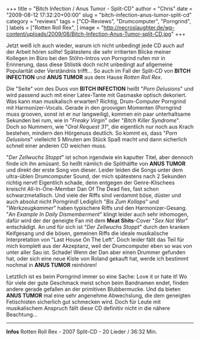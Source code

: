 +++
title = "Bitch Infection / Anus Tumor - Split-CD"
author = "Chris"
date = "2009-08-12 17:32:20+00:00"
slug = "bitch-infection-anus-tumor-split-cd"
category = "reviews"
tags = ["CD-Reviews", "Drumcomputer", "Porngrind", ]
labels = ["Rotten Roll Rex", ]
image = "http://necroslaughter.de/wp-content/uploads/2009/08/Bitch-Infection-Anus-Tumor-split-CD.jpg"
+++

Jetzt weiß ich auch wieder, warum ich nicht unbedingt jede CD auch auf der Arbeit hören sollte! Spätestens die sehr irritierten Blicke meiner Kollegen im Büro bei den Stöhn-Intros von Porngrind rufen mir in Erinnerung, dass diese Stilistik doch nicht unbedingt auf allgemeine Popularität oder Verständnis trifft... So auch im Fall der Split-CD von **BITCH INFECTION** und **ANUS TUMOR** aus dem Hause _Rotten Roll Rex_.

Die "Seite" von des Duos von **BITCH INFECTION** heißt "_Porn Delusions_" und wird passend auch mit einer Latex-Tante mit Gasmaske optisch dekoriert. Was kann man musikalisch erwarten? Richtig, Drum-Computer Porngrind mit Harmonizer-Vocals. Gerade in den groovigen Momenten (Porngrind muss grooven, sonst ist er nur langweilig), kommen ein paar unterhaltsame Sekunden bei rum, wie in "_Freaky Virgin_" oder "_Bitch Killer Syndrome_". Doch so Nummern, wie "_Oral Request 31_", die eigentlich nur noch aus Krach bestehen, mindern den Hörgenuss deutlich. So kommt es, dass "_Porn Delusions_" vielleicht 5 Minuten am Stück Spaß macht und dann sicherlich schnell einer anderen CD weichen muss.



"_Der Zellwuchs Stoppt_" ist schon irgendwie ein kaputter Titel, aber dennoch finde ich ihn amüsant. So heißt nämlich die Splithälfte von **ANUS TUMOR** und direkt der erste Song von dieser. Leider leiden die Songs unter dem ultra-üblen Drumcomputer Sound, der mich spätestens nach 2 Sekunden richtig nervt! Eigentlich schade, denn entgegen der Genre-Klischees kreischt All-In-One-Member Dan Of The Dead fies, fast schon schwarzmetallisch. Und viele der Riffs sind verdammt böse, düster und auch absolut nicht Porngrind! Lediglich "_Bis Zum Kollaps_" und "_Werkzeugkammer_" haben typischere Riffs und den Harmonizer-Gesang. "_An Example In Daily Dismemberment_" klingt leider auch sehr inhomogen, dafür wird der der geneigte Fan mit dem **Meat Shits**-Cover "_Sex Not War_" entschädigt.
An und für sich ist "_Der Zellwuchs Stoppt_" durch den kranken Keifgesang und die bösen, gemeinen Riffs die ideale musikalische Interpretation von "Last House On The Left". Doch leider fällt das Teil für mich komplett aus der Akzeptanz, weil der Drumcomputer eben so was von unter aller Sau ist. Schade! Wenn der Dan aber einen Drummer gefunden hat, oder sich eine neue Kiste von Roland gekauft hat, werde ich bestimmt nochmal in **ANUS TUMOR** reinhören!



Letztlich ist es beim Porngrind immer so eine Sache: Love it or hate it! Wo für viele der gute Geschmack meist schon beim Bandnamen endet, finden andere gerade gefallen an der primitiven Blubbermucke. Und da bieten **ANUS TUMOR** mal eine sehr angenehme Abwechslung, die dem geneigten Fetischisten sicherlich gut schmecken wird. Doch für Leute mit musikalischem Anspruch fällt diese CD definitiv nicht in die nähere Beachtung...



---
**Infos**
Rotten Roll Rex - 2007
Split-CD - 20 Lieder / 36:32 Min.
